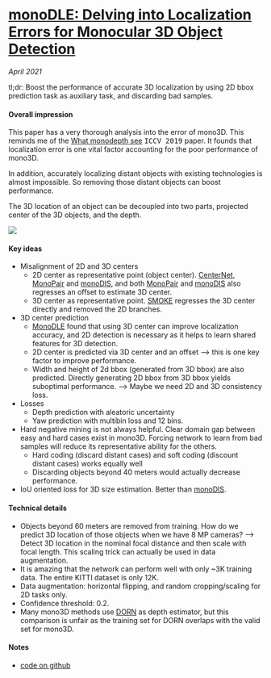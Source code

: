 # [monoDLE: Delving into Localization Errors for Monocular 3D Object Detection](https://arxiv.org/abs/2103.16237)

_April 2021_

tl;dr: Boost the performance of accurate 3D localization by using 2D bbox prediction task as auxiliary task, and discarding bad samples. 

#### Overall impression
This paper has a very thorough analysis into the error of mono3D. This reminds me of the [What monodepth see](what_monodepth_see.md) <kbd>ICCV 2019</kbd> paper. It founds that localization error is one vital factor accounting for the poor performance of mono3D. 

In addition, accurately localizing distant objects with existing technologies is almost impossible. So removing those distant objects can boost performance. 

The 3D location of an object can be decoupled into two parts, projected center of the 3D objects, and the depth.

![](https://cdn-images-1.medium.com/max/1600/1*2u0VtKiyeBSZpN2fSgLBPw.png)

#### Key ideas
- Misalignment of 2D and 3D centers
	- 2D center as representative point (object center). [CenterNet](centernet.md), [MonoPair](monopair.md) and [monoDIS](monodis.md), and both [MonoPair](monopair.md) and [monoDIS](monodis.md) also regresses an offset to estimate 3D center. 
	- 3D center as representative point. [SMOKE](smoke.md) regresses the 3D center directly and removed the 2D branches. 
- 3D center prediction
	- [MonoDLE](monodle.md) found that using 3D center can improve localization accuracy, and 2D detection is necessary as it helps to learn shared features for 3D detection.
	- 2D center is predicted via 3D center and an offset --> this is one key factor to improve performance.
	- Width and height of 2d bbox (generated from 3D bbox) are also predicted. Directly generating 2D bbox from 3D bbox yields suboptimal performance. --> Maybe we need 2D and 3D consistency loss.
- Losses
	- Depth prediction with aleatoric uncertainty
	- Yaw prediction with multibin loss and 12 bins.
- Hard negative mining is not always helpful. Clear domain gap between easy and hard cases exist in mono3D. Forcing network to learn from bad samples will reduce its representative ability for the others. 
	- Hard coding (discard distant cases) and soft coding (discount distant cases) works equally well
	- Discarding objects beyond 40 meters would actually decrease performance. 
- IoU oriented loss for 3D size estimation. Better than [monoDIS](monodis.md). 


#### Technical details
- Objects beyond 60 meters are removed from training. How do we predict 3D location of those objects when we have 8 MP cameras? --> Detect 3D location in the nominal focal distance and then scale with focal length. This scaling trick can actually be used in data augmentation. 
- It is amazing that the network can perform well with only ~3K training data. The entire KITTI dataset is only 12K. 
- Data augmentation: horizontal flipping, and random cropping/scaling for 2D tasks only.
- Confidence threshold: 0.2.
- Many mono3D methods use [DORN](dorn.md) as depth estimator, but this comparison is unfair as the training set for DORN overlaps with the valid set for mono3D.

#### Notes
- [code on github](https://github.com/xinzhuma/monodle)

